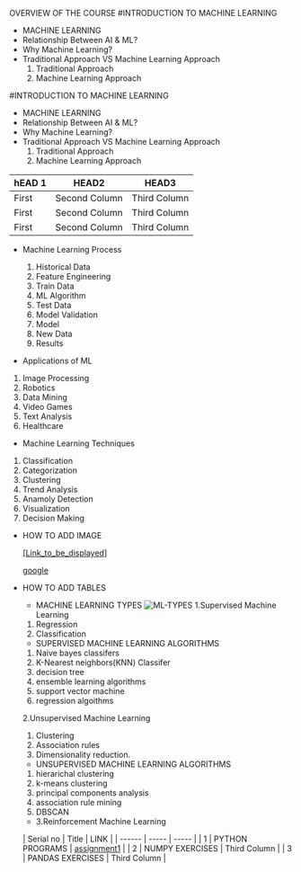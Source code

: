 OVERVIEW OF THE COURSE 
#INTRODUCTION TO MACHINE LEARNING
- MACHINE LEARNING
- Relationship Between AI & ML?
- Why Machine Learning?
- Traditional Approach VS Machine Learning Approach
  1. Traditional Approach
  2. Machine Learning Approach 

#INTRODUCTION TO MACHINE LEARNING
- MACHINE LEARNING
- Relationship Between AI & ML?
- Why Machine Learning?
- Traditional Approach VS Machine Learning Approach
  1. Traditional Approach
  2. Machine Learning Approach

| hEAD 1 | HEAD2 | HEAD3 |
| ------ | ----- | ----- |
| First | Second Column | Third Column |
| First | Second Column | Third Column |
| First | Second Column | Third Column |

- Machine Learning Process
  1. Historical Data
  2. Feature Engineering
  3. Train Data
  4. ML Algorithm
  5. Test Data
  6. Model Validation
  7. Model 
  8. New Data 
  9. Results
 
- Applications of ML  
 1. Image Processing
 2. Robotics
 3. Data Mining
 4. Video Games
 5. Text Analysis
 6. Healthcare

- Machine Learning Techniques
1. Classification
2. Categorization
3. Clustering
4. Trend Analysis
5. Anamoly Detection
4. Visualization
5. Decision Making

- HOW TO ADD IMAGE

   
  [[Link_to_be_displayed](Action_link)]

  [google](https://cdn.prod.website-files.com/627a5f477d5ec9079c88f0e2/65a542971ddfeaf8e64ea771_How-old-is-Google.png)

- HOW TO ADD TABLES




  - MACHINE LEARNING TYPES
    ![ML-TYPES](https://cdn.prod.website-files.com/614c82ed388d53640613982e/63ef65a6f796e384c99f3b03_types%20of%20machine%20learning.jpg)
  1.Supervised Machine Learning
   1. Regression
   2. Classification 
   - SUPERVISED MACHINE LEARNING ALGORITHMS
   1. Naive bayes classifers
   2. K-Nearest neighbors(KNN) Classifer
   3. decision tree
   4. ensemble learning algorithms
   5. support vector machine 
   6. regression algoithms 


  2.Unsupervised Machine Learning  
   1. Clustering
   2. Association rules 
   3. Dimensionality reduction.  
   - UNSUPERVISED MACHINE LEARNING ALGORITHMS 
   1. hierarichal clustering 
   2. k-means clustering 
   3. principal components analysis
   4. association rule mining 
   5. DBSCAN
  - 3.Reinforcement Machine Learning  

  




  | Serial no | Title | LINK |
| ------ | ----- | ----- |
| 1 | PYTHON PROGRAMS |    [assignment1](https://colab.research.google.com/github/varshithakatta23/45/blob/main/assignment1.ipynb) |
| 2 | NUMPY EXERCISES | Third Column |
| 3 | PANDAS EXERCISES | Third Column |


